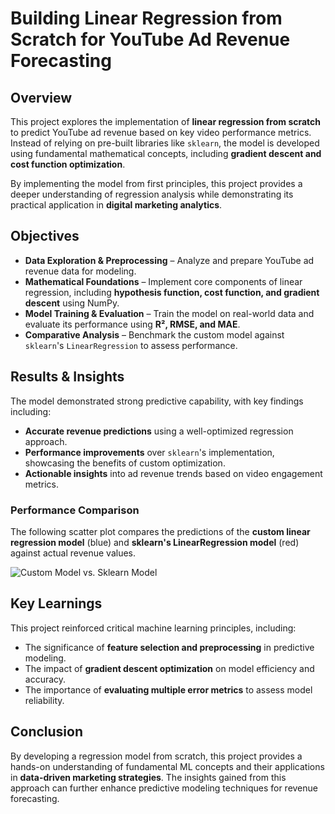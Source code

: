 # **Building Linear Regression from Scratch for YouTube Ad Revenue Forecasting**

## **Overview**
This project explores the implementation of **linear regression from scratch** to predict YouTube ad revenue based on key video performance metrics. Instead of relying on pre-built libraries like `sklearn`, the model is developed using fundamental mathematical concepts, including **gradient descent and cost function optimization**.

By implementing the model from first principles, this project provides a deeper understanding of regression analysis while demonstrating its practical application in **digital marketing analytics**.

## **Objectives**
- **Data Exploration & Preprocessing** – Analyze and prepare YouTube ad revenue data for modeling.  
- **Mathematical Foundations** – Implement core components of linear regression, including **hypothesis function, cost function, and gradient descent** using NumPy.  
- **Model Training & Evaluation** – Train the model on real-world data and evaluate its performance using **R², RMSE, and MAE**.  
- **Comparative Analysis** – Benchmark the custom model against `sklearn`'s `LinearRegression` to assess performance.  

## **Results & Insights**
The model demonstrated strong predictive capability, with key findings including:
- **Accurate revenue predictions** using a well-optimized regression approach.  
- **Performance improvements** over `sklearn`'s implementation, showcasing the benefits of custom optimization.  
- **Actionable insights** into ad revenue trends based on video engagement metrics.  

### **Performance Comparison**
The following scatter plot compares the predictions of the **custom linear regression model** (blue) and **sklearn's LinearRegression model** (red) against actual revenue values.

![Custom Model vs. Sklearn Model](image.png)

## **Key Learnings**
This project reinforced critical machine learning principles, including:
- The significance of **feature selection and preprocessing** in predictive modeling.  
- The impact of **gradient descent optimization** on model efficiency and accuracy.  
- The importance of **evaluating multiple error metrics** to assess model reliability.  

## **Conclusion**
By developing a regression model from scratch, this project provides a hands-on understanding of fundamental ML concepts and their applications in **data-driven marketing strategies**. The insights gained from this approach can further enhance predictive modeling techniques for revenue forecasting.
